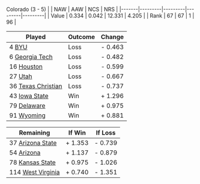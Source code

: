 Colorado (3 - 5)
|       |   NAW   |   AAW   |   NCS   |   NRS   |
|-------|---------|---------|---------|---------|
| Value |   0.334 |   0.042 |  12.331 |   4.205 |
| Rank  |      67 |      67 |       1 |      96 |

| Played                    | Outcome    |  Change  |
|---------------------------|------------|----------|
|   4 [BYU                   ](BYU.md)| Loss       | -  0.463 |
|   6 [Georgia Tech          ](GeorgiaTech.md)| Loss       | -  0.482 |
|  16 [Houston               ](Houston.md)| Loss       | -  0.599 |
|  27 [Utah                  ](Utah.md)| Loss       | -  0.667 |
|  36 [Texas Christian       ](TexasChristian.md)| Loss       | -  0.737 |
|  43 [Iowa State            ](IowaState.md)| Win        | +  1.296 |
|  79 [Delaware              ](Delaware.md)| Win        | +  0.975 |
|  91 [Wyoming               ](Wyoming.md)| Win        | +  0.881 |

| Remaining                 |  If Win  |  If Loss |
|---------------------------|----------|----------|
|  37 [Arizona State         ](ArizonaState.md)| +  1.353 | -  0.739 |
|  54 [Arizona               ](Arizona.md)| +  1.137 | -  0.879 |
|  78 [Kansas State          ](KansasState.md)| +  0.975 | -  1.026 |
| 114 [West Virginia         ](WestVirginia.md)| +  0.740 | -  1.351 |

